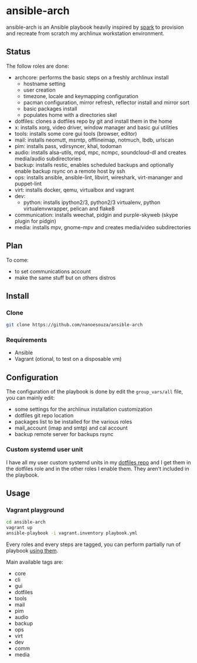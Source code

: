 # ansible-arch

ansible-arch is an Ansible playbook heavily inspired by [spark](https://github.com/pigmonkey/spark) to provision and recreate from scratch my archlinux workstation environment.

## Status
The follow roles are done:

* archcore: performs the basic steps on a freshly archlinux install
    * hostname setting
    * user creation
    * timezone, locale and keymapping configuration
    * pacman configuration, mirror refresh, reflector install and mirror sort
    * basic packages install
    * populates home with a directories skel
* dotfiles: clones a dotfiles repo by git and install them in the home
* x: installs xorg, video driver, window manager and basic gui utilities
* tools: installs some core gui tools (browser, editor)
* mail: installs neomutt, msmtp, offlineimap, notmuch, lbdb, urlscan
* pim: installs pass, vdirsyncer, khal, todoman
* audio: installs alsa-utils, mpd, mpc, ncmpc, soundcloud-dl and creates media/audio subdirectories
* backup: installs restic, enables scheduled backups and optionally enable backup rsync on a remote host by ssh
* ops: installs ansible, ansible-lint, libvirt, wireshark, virt-mananger and puppet-lint
* virt: installs docker, qemu, virtualbox and vagrant
* dev:
    * python: installs ipython2/3, python2/3 virtualenv, python virtualenvwrapper, pelican and flake8
* communication: installs weechat, pidgin and purple-skyweb (skype plugin for pidgin)
* media: installs mpv, gnome-mpv and creates media/video subdirectories

## Plan
To come:
* to set communications account
* make the same stuff but on others distros

## Install
### Clone
```bash
git clone https://github.com/nanoesouza/ansible-arch
```

### Requirements

* Ansible
* Vagrant (otional, to test on a disposable vm)

## Configuration
The configuration of the playbook is done by edit the `group_vars/all` file, you can mainly edit:

* some settings for the archlinux installation customization
* dotfiles git repo location
* packages list to be installed for the various roles
* mail_account (imap and smtp) and cal account
* backup remote server for backups rsync

### Custom systemd user unit
I have all my user custom systemd units in my [dotfiles repo](https://github.com/lgaggini/dotfiles/tree/master/.config/systemd/user) and I get them in the dotfiles role and in
the other roles I enable them. They aren't included in the playbook.

## Usage
### Vagrant playground
```bash
cd ansible-arch
vagrant up
ansible-playbook -i vagrant.inventory playbook.yml
```

Every roles and every steps are tagged, you can perform partially run of playbook [using them](https://docs.ansible.com/ansible/latest/user_guide/playbooks_tags.html).

Main available tags are:

* core
* cli
* gui
* dotfiles
* tools
* mail
* pim
* audio
* backup
* ops
* virt
* dev
* comm
* media
